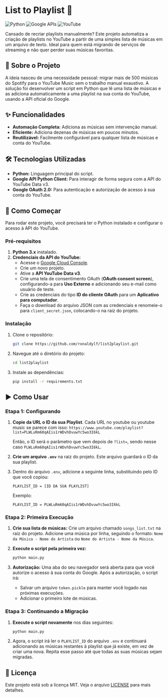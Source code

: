 # List to Playlist 🎵

![Python](https://img.shields.io/badge/Python-3776AB?style=for-the-badge&logo=python&logoColor=white)
![Google APIs](https://img.shields.io/badge/Google%20APIs-4285F4?style=for-the-badge&logo=google&logoColor=white)
![YouTube](https://img.shields.io/badge/YouTube-%23FF0000.svg?style=for-the-badge&logo=youtube&logoColor=white)

Cansado de recriar playlists manualmente? Este projeto automatiza a criação de playlists no YouTube a partir de uma simples lista de músicas em um arquivo de texto. Ideal para quem está migrando de serviços de streaming e não quer perder suas músicas favoritas.

## 📖 Sobre o Projeto

A ideia nasceu de uma necessidade pessoal: migrar mais de 500 músicas do Spotify para o YouTube Music sem o trabalho manual exaustivo. A solução foi desenvolver um script em Python que lê uma lista de músicas e as adiciona automaticamente a uma playlist na sua conta do YouTube, usando a API oficial do Google.

## ✨ Funcionalidades

* **Automação Completa:** Adiciona as músicas sem intervenção manual.
* **Eficiente:** Adiciona dezenas de músicas em poucos minutos.
* **Reutilizável:** Facilmente configurável para qualquer lista de músicas e conta do YouTube.

## 🛠️ Tecnologias Utilizadas

* **Python:** Linguagem principal do script.
* **Google API Python Client:** Para interagir de forma segura com a API do YouTube Data v3.
* **Google OAuth 2.0:** Para autenticação e autorização de acesso à sua conta do YouTube.

## 🚀 Como Começar

Para rodar este projeto, você precisará ter o Python instalado e configurar o acesso à API do YouTube.

### Pré-requisitos

1.  **Python 3.x** instalado.
2.  **Credenciais da API do YouTube:**
    * Acesse o [Google Cloud Console](https://console.cloud.google.com/).
    * Crie um novo projeto.
    * Ative a **API YouTube Data v3**.
    * Crie uma tela de consentimento OAuth (**OAuth consent screen**), configurando-a para **Uso Externo** e adicionando seu e-mail como usuário de teste.
    * Crie as credenciais do tipo **ID do cliente OAuth** para um **Aplicativo para computador**.
    * Faça o download do arquivo JSON com as credenciais e renomeie-o para `client_secret.json`, colocando-o na raiz do projeto.

### Instalação

1.  Clone o repositório:
    ```bash
    git clone https://github.com/ronaldylf/list2playlist.git
    ```
2.  Navegue até o diretório do projeto:
    ```bash
    cd list2playlist
    ```
3.  Instale as dependências:
    ```bash
    pip install -r requirements.txt
    ```

## ▶️ Como Usar

### Etapa 1: Configurando

1.  **Copie da URL o ID da sua Playlist**. 
    Cada URL no youtube ou youtube music se parece com isso:
    `https://www.youtube.com/playlist?list=PLWLuRm60qAIis1rWDvhDvuwYc5wo3I6kL`

    Então, o ID será o parâmetro que vem depois de `?list=`, sendo nesse caso `PLWLuRm60qAIis1rWDvhDvuwYc5wo3I6kL`.

2.  **Crie um arquivo `.env`** na raiz do projeto. Este arquivo guardará o ID da sua playlist.

3.  Dentro do arquivo `.env`, adicione a seguinte linha, substituindo pelo ID que você copiou:
    ```
    PLAYLIST_ID = [ID DA SUA PLAYLIST]
    ```
    Exemplo:
    ```
    PLAYLIST_ID = PLWLuRm60qAIis1rWDvhDvuwYc5wo3I6kL
    ```

### Etapa 2: Primeira Execução

1.  **Crie sua lista de músicas:**
    Crie um arquivo chamado `songs_list.txt` na raiz do projeto. Adicione uma música por linha, seguindo o formato: `Nome da Música - Nome do Artista` ou `Nome do Artista - Nome da Música`.

2.  **Execute o script pela primeira vez:**
    ```bash
    python main.py
    ```

3.  **Autorização:**
    Uma aba do seu navegador será aberta para que você autorize o acesso à sua conta do Google. Após a autorização, o script irá:
    * Salvar um arquivo `token.pickle` para manter você logado nas próximas execuções.
    * Adicionar o primeiro lote de músicas.

### Etapa 3: Continuando a Migração

1.  **Execute o script novamente** nos dias seguintes:
    ```bash
    python main.py
    ```
2.  Agora, o script irá ler o `PLAYLIST_ID` do arquivo `.env` e continuará adicionando as músicas restantes à playlist que já existe, em vez de criar uma nova. Repita esse passo até que todas as suas músicas sejam migradas.

## 📄 Licença

Este projeto está sob a licença MIT. Veja o arquivo [LICENSE](LICENSE) para mais detalhes.